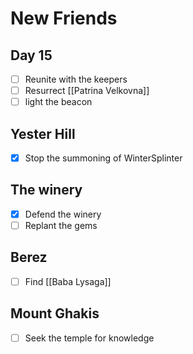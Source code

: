 # New Friends

## Day 15

- [ ] Reunite with the keepers
- [ ] Resurrect [[Patrina Velkovna]]
- [ ] light the beacon

## Yester Hill

- [x] Stop the summoning of WinterSplinter

## The winery

- [x] Defend the winery
- [ ] Replant the gems

## Berez

- [ ] Find [[Baba Lysaga]]

## Mount Ghakis

- [ ] Seek the temple for knowledge